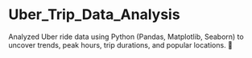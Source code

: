 # Uber_Trip_Data_Analysis
Analyzed Uber ride data using Python (Pandas, Matplotlib, Seaborn) to uncover trends, peak hours, trip durations, and popular locations. 🚀
